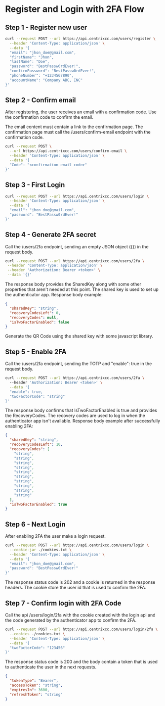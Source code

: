 # Register and Login with 2FA Flow

## Step 1 - Register new user

```bash
curl --request POST --url https://api.centrixcc.com/users/register \
  --header 'Content-Type: application/json' \
  --data '{
  "email": "jhon_doe@gmail.com",
  "firstName": "Jhon",
  "lastName": "Doe",
  "password": "BestPassw0rdEver!",
  "confirmPassword": "BestPassw0rdEver!",
  "phoneNumber": "+1234567890",
  "accountName": "Company ABC, INC"
}'
```

## Step 2 - Confirm email

After registering, the user receives an email with a confirmation code. Use the confirmation code to confirm the email.

The email content must contain a link to the confirmation page. The confirmation page must call the /users/confirm-email endpoint with the confirmation code.

```bash
curl --request POST \
  --url https://api.centrixcc.com/users/confirm-email \
  --header 'Content-Type: application/json' \
  --data '{
  "Code": "<confirmation email code>"
}'
```

## Step 3 - First Login

```bash
curl --request POST --url https://api.centrixcc.com/users/login \
  --header 'Content-Type: application/json' \
  --data '{
  "email": "jhon_doe@gmail.com",
  "password": "BestPassw0rdEver!"
}'
```

## Step 4 - Generate 2FA secret

Call the /users/2fa endpoint, sending an empty JSON object ({}) in the request body.

```bash
curl --request POST --url https://api.centrixcc.com/users/2fa \
 --header 'Content-Type: application/json' \
 --header 'Authorization: Bearer <token>' \
 --data '{}'
```

The response body provides the SharedKey along with some other properties that aren't needed at this point. 
The shared key is used to set up the authenticator app. Response body example:

```json
{
  "sharedKey": "string",
  "recoveryCodesLeft": 0,
  "recoveryCodes": null,
  "isTwoFactorEnabled": false
}
```

Generate the QR Code using the shared key with some javascript library.

## Step 5 - Enable 2FA

Call the /users/2fa endpoint, sending the TOTP and "enable": true in the request body.

```bash
curl --request POST --url https://api.centrixcc.com/users/2fa \ 
  --header 'Authorization: Bearer <token>' \
  --data '{
  "enable": true,
  "twoFactorCode": "string"
}'
```

The response body confirms that IsTwoFactorEnabled is true and provides the RecoveryCodes. The recovery codes are used to log in when the authenticator app isn't available. Response body example after successfully enabling 2FA:

```json
{
  "sharedKey": "string",
  "recoveryCodesLeft": 10,
  "recoveryCodes": [
    "string",
    "string",
    "string",
    "string",
    "string",
    "string",
    "string",
    "string",
    "string",
    "string"
  ],
  "isTwoFactorEnabled": true
}
```

## Step 6 - Next Login

After enabling 2FA the user make a login request.

```bash
curl --request POST --url https://api.centrixcc.com/users/login \
  --cookie-jar ./cookies.txt \
  --header 'Content-Type: application/json' \
  --data '{
  "email": "jhon_doe@gmail.com",
  "password": "BestPassw0rdEver!"
}'
```

The response status code is 202 and a cookie is returned in the response headers. 
The cookie store the user id that is used to confirm the 2FA.

## Step 7 - Confirm login with 2FA Code

Call the api /users/login/2fa with the cookie created with the login api and the code generated by the authenticator app to confirm the 2FA.

```bash
curl --request POST --url https://api.centrixcc.com/users/login/2fa \
  --cookies ./cookies.txt \
  --header 'Content-Type: application/json' \
  --data '{
  "twoFactorCode": "123456"
}'
```

The response status code is 200 and the body contain a token that is used to authenticate the user in the next requests.

```json
{
  "tokenType": "Bearer",
  "accessToken": "string",
  "expiresIn": 3600,
  "refreshToken": "string"
}
```